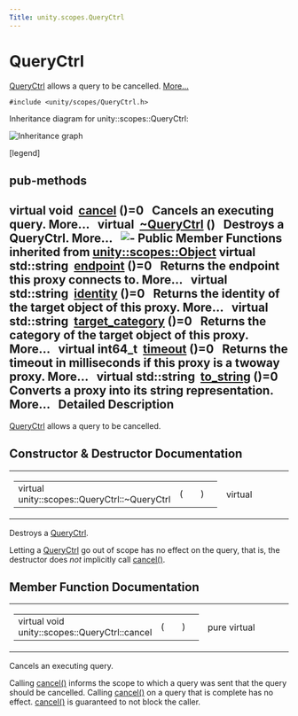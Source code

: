 ```yaml
---
Title: unity.scopes.QueryCtrl
---
```

        
QueryCtrl
=========

<a href="index.html" title="QueryCtrl allows a query to be cancelled. ">QueryCtrl</a> allows a query to be cancelled. [More...](#details)

`#include <unity/scopes/QueryCtrl.h>`

Inheritance diagram for unity::scopes::QueryCtrl:

![Inheritance graph](https://developer.ubuntu.com/static/devportal_uploaded/beb2673e-2584-4501-9133-e5ff9ad9ec5b-api/scopes/cpp/sdk-15.04.4/unity.scopes.QueryCtrl/classunity_1_1scopes_1_1_query_ctrl__inherit__graph.png)

<span class="legend">\[legend\]</span>

pub-methods
------------------------------------------------------

virtual void 
<a href="#a83e309fba452407f79365ba2645f4e4d">cancel</a> ()=0
 
Cancels an executing query. More...
 
virtual 
<a href="#a041d668bdde675b264baf6b0c0df716b">~QueryCtrl</a> ()
 
Destroys a QueryCtrl. More...
 
![-](https://developer.ubuntu.com/static/devportal_uploaded/a88cc4f7-9d5d-441e-b8af-e22263918088-api/scopes/cpp/sdk-15.04.4/unity.scopes.QueryCtrl/closed.png) Public Member Functions inherited from <a href="unity.scopes.Object.md">unity::scopes::Object</a>
virtual std::string 
<a href="../unity.scopes.Object.md#ad7618cc9d878c40b389361d4acd473ae">endpoint</a> ()=0
 
Returns the endpoint this proxy connects to. More...
 
virtual std::string 
<a href="../unity.scopes.Object.md#a1b55aea886f0a68cb8a578f7ee0b1cfd">identity</a> ()=0
 
Returns the identity of the target object of this proxy. More...
 
virtual std::string 
<a href="../unity.scopes.Object.md#a40a997516629df3dacca9742dbddd6cb">target_category</a> ()=0
 
Returns the category of the target object of this proxy. More...
 
virtual int64\_t 
<a href="../unity.scopes.Object.md#a41d9839f1e3cbcd6d8baee0736feccab">timeout</a> ()=0
 
Returns the timeout in milliseconds if this proxy is a twoway proxy. More...
 
virtual std::string 
<a href="../unity.scopes.Object.md#a9ae27e1f30dc755abcd796a1e8a25150">to_string</a> ()=0
 
Converts a proxy into its string representation. More...
 
<span id="details"></span>
Detailed Description
--------------------

<a href="index.html" title="QueryCtrl allows a query to be cancelled. ">QueryCtrl</a> allows a query to be cancelled.

Constructor & Destructor Documentation
--------------------------------------

<span id="a041d668bdde675b264baf6b0c0df716b" class="anchor"></span>
<table>
<colgroup>
<col width="50%" />
<col width="50%" />
</colgroup>
<tbody>
<tr class="odd">
<td><table>
<tbody>
<tr class="odd">
<td>virtual unity::scopes::QueryCtrl::~QueryCtrl</td>
<td>(</td>
<td></td>
<td>)</td>
<td></td>
</tr>
</tbody>
</table></td>
<td><span class="mlabels"><span class="mlabel">virtual</span></span></td>
</tr>
</tbody>
</table>

Destroys a <a href="index.html" title="QueryCtrl allows a query to be cancelled. ">QueryCtrl</a>.

Letting a <a href="index.html" title="QueryCtrl allows a query to be cancelled. ">QueryCtrl</a> go out of scope has no effect on the query, that is, the destructor does *not* implicitly call <a href="#a83e309fba452407f79365ba2645f4e4d" title="Cancels an executing query. ">cancel()</a>.

Member Function Documentation
-----------------------------

<span id="a83e309fba452407f79365ba2645f4e4d" class="anchor"></span>
<table>
<colgroup>
<col width="50%" />
<col width="50%" />
</colgroup>
<tbody>
<tr class="odd">
<td><table>
<tbody>
<tr class="odd">
<td>virtual void unity::scopes::QueryCtrl::cancel</td>
<td>(</td>
<td></td>
<td>)</td>
<td></td>
</tr>
</tbody>
</table></td>
<td><span class="mlabels"><span class="mlabel">pure virtual</span></span></td>
</tr>
</tbody>
</table>

Cancels an executing query.

Calling <a href="#a83e309fba452407f79365ba2645f4e4d" title="Cancels an executing query. ">cancel()</a> informs the scope to which a query was sent that the query should be cancelled. Calling <a href="#a83e309fba452407f79365ba2645f4e4d" title="Cancels an executing query. ">cancel()</a> on a query that is complete has no effect. <a href="#a83e309fba452407f79365ba2645f4e4d" title="Cancels an executing query. ">cancel()</a> is guaranteed to not block the caller.

